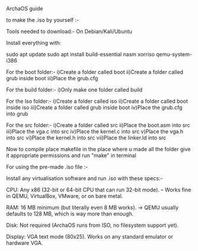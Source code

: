 ArchaOS guide

to make the .iso by yourself :- 

Tools needed to download:-
On Debian/Kali/Ubuntu

Install everything with:

sudo apt update
sudo apt install build-essential nasm xorriso qemu-system-i386

For the boot folder:-
i)Create a folder called boot
ii)Create a folder called grub inside boot
iii)Place the grub.cfg

For the build folder:-
i)Only make one folder called build 

For the Iso folder:-
i)Create a folder called iso
ii)Create a folder called boot inside iso
iii)Create a folder called grub inside boot
iv)Place the grub.cfg into grub

For the src folder:-
i)Create a folder called src
ii)Place the boot.asm into src
iii)Place the vga.c into src
iv)Place the kernel.c into src
v)Place the vga.h into src
vi)Place the kernel.h into src
vii)Place the linker.ld into src

Now to compile place makefile in the place where u made all the folder give it appropriate permissions and run "make" in terminal

For using the pre-made .iso file :- 

Install any virtualisation software and run .iso with these specs:- 

CPU:
Any x86 (32-bit or 64-bit CPU that can run 32-bit mode).
– Works fine in QEMU, VirtualBox, VMware, or on bare metal.

RAM:
16 MB minimum (but literally even 8 MB works).
→ QEMU usually defaults to 128 MB, which is way more than enough.

Disk:
Not required (ArchaOS runs from ISO, no filesystem support yet).

Display:
VGA text mode (80x25).
Works on any standard emulator or hardware VGA.
